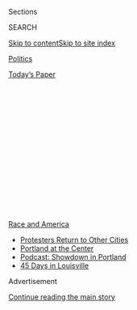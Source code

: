 <div id="app">

<div>

<div>

<div>

<div class="NYTAppHideMasthead css-1q2w90k e1suatyy0">

<div class="section css-ui9rw0 e1suatyy2">

<div class="css-eph4ug er09x8g0">

<div class="css-6n7j50">

</div>

<span class="css-1dv1kvn">Sections</span>

<div class="css-10488qs">

<span class="css-1dv1kvn">SEARCH</span>

</div>

[Skip to content](#site-content)[Skip to site
index](#site-index)

</div>

<div id="masthead-section-label" class="css-1wr3we4 eaxe0e00">

[Politics](https://www.nytimes.com/section/politics)

</div>

<div class="css-10698na e1huz5gh0">

</div>

</div>

<div id="masthead-bar-one" class="section hasLinks css-15hmgas e1csuq9d3">

<div class="css-uqyvli e1csuq9d0">

</div>

<div class="css-1uqjmks e1csuq9d1">

</div>

<div class="css-9e9ivx">

[](https://myaccount.nytimes.com/auth/login?response_type=cookie&client_id=vi)

</div>

<div class="css-1bvtpon e1csuq9d2">

[Today’s
Paper](https://www.nytimes.com/section/todayspaper)

</div>

</div>

</div>

</div>

<div data-aria-hidden="false">

<div id="site-content" data-role="main">

<div>

<div class="css-1aor85t" style="opacity:0.000000001;z-index:-1;visibility:hidden">

<div class="css-1hqnpie">

<div class="css-epjblv">

<span class="css-17xtcya">[Politics](/section/politics)</span><span class="css-x15j1o">|</span><span class="css-fwqvlz">Obama
Voices Support for George Floyd Protesters and Calls for Police
Reform</span>

</div>

<div class="css-k008qs">

<div class="css-1iwv8en">

<span class="css-18z7m18"></span>

<div>

</div>

</div>

<span class="css-1n6z4y">https://nyti.ms/2MwSmf3</span>

<div class="css-1705lsu">

<div class="css-4xjgmj">

<div class="css-4skfbu" data-role="toolbar" data-aria-label="Social Media Share buttons, Save button, and Comments Panel with current comment count" data-testid="share-tools">

  - 
  - 
  - 
  - 
    
    <div class="css-6n7j50">
    
    </div>

  - 
  - 

</div>

</div>

</div>

</div>

</div>

</div>

<div id="NYT_TOP_BANNER_REGION" class="css-13pd83m">

<div>

<div id="styln-prism-menu-1590763508878" class="section interactive-content interactive-size-medium css-1edisqu">

<div class="css-17ih8de interactive-body">

<div id="scroll-container" class="css-1gj85ro">

[<span class="styln-title-wrap"><span class="css-1pje3qr">Race
and</span><span class="css-1pje3qr">
America</span></span>](https://www.nytimes.com/news-event/george-floyd-protests-minneapolis-new-york-los-angeles?action=click&pgtype=Article&state=default&region=TOP_BANNER&context=storylines_menu)

  - [Protesters Return to Other
    Cities](https://www.nytimes.com/2020/07/26/us/protests-portland-seattle-trump.html?action=click&pgtype=Article&state=default&region=TOP_BANNER&context=storylines_menu)
  - [Portland at the
    Center](https://www.nytimes.com/2020/07/24/us/portland-oregon-protests-white-race.html?action=click&pgtype=Article&state=default&region=TOP_BANNER&context=storylines_menu)
  - [Podcast: Showdown in
    Portland](https://www.nytimes.com/2020/07/23/podcasts/the-daily/portland-protests.html?action=click&pgtype=Article&state=default&region=TOP_BANNER&context=storylines_menu)
  - [45 Days in
    Louisville](https://www.nytimes.com/interactive/2020/07/16/us/black-lives-matter-protests-louisville-breonna-taylor.html?action=click&pgtype=Article&state=default&region=TOP_BANNER&context=storylines_menu)

</div>

</div>

</div>

</div>

</div>

<div id="top-wrapper" class="css-1sy8kpn">

<div id="top-slug" class="css-l9onyx">

Advertisement

</div>

[Continue reading the main
story](#after-top)

<div class="ad top-wrapper" style="text-align:center;height:100%;display:block;min-height:250px">

<div id="top" class="place-ad" data-position="top" data-size-key="top">

</div>

</div>

<div id="after-top">

</div>

</div>

<div>

<div id="sponsor-wrapper" class="css-1hyfx7x">

<div id="sponsor-slug" class="css-19vbshk">

Supported by

</div>

[Continue reading the main
story](#after-sponsor)

<div id="sponsor" class="ad sponsor-wrapper" style="text-align:center;height:100%;display:block">

</div>

<div id="after-sponsor">

</div>

</div>

<div class="css-186x18t">

</div>

<div class="css-1vkm6nb ehdk2mb0">

# Obama Voices Support for George Floyd Protesters and Calls for Police Reform

</div>

Mr. Obama, offering a starkly more upbeat assessment of peaceful
protesters and their motives than President Trump has, urged people to
“remember that this country was founded on protest — it is called the
American Revolution.”

![<span class="css-16f3y1r e13ogyst0">Former President Barack Obama
praised the efforts of demonstrators across the nation, calling their
protests following the death of George Floyd “powerful” and
“transformative.”</span><span class="css-cch8ym"><span class="css-1dv1kvn">Credit</span><span class="css-cnj6d5 e1z0qqy90" itemprop="copyrightHolder"><span class="css-1ly73wi e1tej78p0">Credit...</span><span>Obama
Foundation, via Getty
Images</span></span></span>](https://static01.nyt.com/images/2020/06/03/us/politics/03vid-Obama-Live/03vid-Obama-Live--videoSixteenByNineJumbo1600.jpg)

<div class="css-18e8msd">

<div class="css-vp77d3 epjyd6m0">

<div class="css-1baulvz">

By [<span class="css-1baulvz last-byline" itemprop="name">Glenn
Thrush</span>](https://www.nytimes.com/by/glenn-thrush)

</div>

</div>

  - 
    
    <div class="css-ld3wwf e16638kd2">
    
    June 3,
    2020
    
    </div>

  - 
    
    <div class="css-4xjgmj">
    
    <div class="css-d8bdto" data-role="toolbar" data-aria-label="Social Media Share buttons, Save button, and Comments Panel with current comment count" data-testid="share-tools">
    
      - 
      - 
      - 
      - 
        
        <div class="css-6n7j50">
        
        </div>
    
      - 
      - 
    
    </div>
    
    </div>

</div>

</div>

<div class="section meteredContent css-1r7ky0e" name="articleBody" itemprop="articleBody">

<div class="css-1fanzo5 StoryBodyCompanionColumn">

<div class="css-53u6y8">

WASHINGTON — Former President Barack Obama threw his support behind the
efforts of peaceful protesters demanding police reforms during his first
on-camera remarks since [a wave of protests over the killing of George
Floyd](https://www.nytimes.com/2020/06/03/us/live-george-floyd-protests-today.html)
convulsed the country and upended the 2020 election.

Mr. Obama, offering a strikingly more upbeat assessment of the
protesters than [President
Trump](https://www.nytimes.com/interactive/2020/us/elections/donald-trump.html)
and White House officials, said he believed only a “tiny” percentage had
acted violently.

“For those who have been talking about protest, just remember that this
country was founded on protest — it is called the American Revolution,”
Mr. Obama said from his home in Washington. He made the comments during
an online round-table event with his former attorney general Eric H.
Holder Jr. and activists from Minneapolis sponsored by My Brother’s
Keeper Alliance, a nonprofit group Mr. Obama founded.

“Every step of progress in this country, every expansion of freedom,
every expression of our deepest ideals have been won through efforts
that made the status quo uncomfortable,” said Mr.
Obama,<span class="css-8l6xbc evw5hdy0"> </span>who adopted a
conciliatory tone that contrasted sharply with Mr. Trump’s tweets and
public remarks. “And we should all be thankful for folks who are
willing, in a peaceful, disciplined way, to be out there making a
difference.”

</div>

</div>

<div class="css-1fanzo5 StoryBodyCompanionColumn">

<div class="css-53u6y8">

Mr. Obama called on every mayor in the United States to review
use-of-force policies and to aggressively pursue an eight-point slate of
police reforms that include mandatory de-escalation of conflicts, a ban
on shooting at moving vehicles, timely reporting of violent incidents,
and prohibitions on some forms of restraint used by the police.

“Chokeholds and strangleholds, that’s not what we do,” Mr. Obama said as
he sat, tieless in blue shirt sleeves, in front of a bookcase.

He said officials in New York City and Chicago had already agreed to
adopt the measures. Other localities, including Atlanta, quickly
followed suit.

Mr. Obama also said that the “vast majority” of police officers, in his
view, were not violent, and predicted many would ultimately support
reforms despite the opposition of some unions.

</div>

</div>

<div class="css-1fanzo5 StoryBodyCompanionColumn">

<div class="css-53u6y8">

Reflecting on the larger meaning of the protests, Mr. Obama said the
unrest after Mr. Floyd’s death was “unlike anything I have seen in my
lifetime” and expressed hope that Americans would be “reawakened” to
unite around racial justice.

</div>

</div>

<div>

</div>

<div class="css-1fanzo5 StoryBodyCompanionColumn">

<div class="css-53u6y8">

“In a lot of ways, what has happened in the last several weeks is that
challenges and structural problems here in the United States have been
thrown into high relief,” he said. “They are the outcome of not just an
immediate moment in time, but as the result of a long host of things —
slavery, Jim Crow, redlining and institutional racism.”

With the exception of his support for protesters, Mr. Obama confined his
remarks to the issues of policing and racial disparities in health care
during the coronavirus pandemic that have led to higher rates of
infection and death in nonwhite communities.

Mr. Obama, as he often does, tried to avoid a one-on-one battle with his
successor, a fight he thinks will energize the president’s conservative
base and overshadow his friend [Joseph R. Biden
Jr.](https://www.nytimes.com/interactive/2020/us/elections/joe-biden.html),
the Democrats’ presumptive nominee.

Mr. Obama did not directly address Mr. Trump’s bellicose comments or the
president’s demand that the authorities “dominate” protesters, although
people close to the former president said he was outraged by [the use of
chemical spray on
protesters](https://www.nytimes.com/2020/06/02/us/politics/trump-walk-lafayette-square.html)
before Mr. Trump walked to a fire-damaged church near the White House
and brandished a Bible.

Instead, Mr. Obama expressed optimism that the reform effort could
transcend political divisions. He said that he was heartened by polls
showing broad support for their grievances, and that this made the
current situation more heartening than the protests in the late 1960s.

Mr. Obama’s remarks tracked closely with two essays he posted online
over the last week in which he implored young protesters to channel
their rage into political action by turning out for Mr. Biden in
November and to embrace local reforms to hold police officers
accountable for abuses of power.

</div>

</div>

<div class="css-1fanzo5 StoryBodyCompanionColumn">

<div class="css-53u6y8">

“We should be fighting to make sure that we have a president, a
Congress, a U.S. Justice Department, and a federal judiciary that
actually recognize the ongoing, corrosive role that racism plays in our
society and want to do something about it,” [he wrote in a post on
Medium on
Monday](https://medium.com/@BarackObama/how-to-make-this-moment-the-turning-point-for-real-change-9fa209806067).

In recent appearances, Mr. Obama has become more forceful in his
criticism of the White House, [hammering Mr. Trump’s actions without
invoking his successor’s
name](https://www.nytimes.com/2020/05/09/us/politics/obama-flynn-coronavirus-trump.html).
Mr. Obama rebuked the current administration’s response to the
coronavirus pandemic as “chaotic” and questioned Mr. Trump’s commitment
to the “rule of law” in a call with former members of his White House
team last month.

For all his outward calm, Mr. Obama’s passions are running high, and the
former president is finding it harder to stay on script, friends said.
Over the last few days, he has been working the phones with close
associates, including Mr. Holder, and strategizing about the best way to
address the issues without inflaming the crisis.

On Tuesday, [a Minneapolis radio station
reported](https://www.kvrr.com/2020/06/02/twin-cities-law-enforcement-briefed-on-possible-obama-pence-visits-this-week/)
that Secret Service officials were making preliminary preparations for a
high-level visitor, perhaps Mr. Obama. But people close to the former
president said he had no intention of traveling there this week —
although they did not rule out Mr. Obama’s participation in related
events in the future.

Shortly before Mr. Obama spoke on Wednesday, former President Jimmy
Carter issued a statement calling for peaceful protest and systemic
change. “As a white male of the South, I know all too well the impact of
segregation and injustice to African-Americans,” the 95-year-old former
president
[wrote](https://www.cartercenter.org/news/pr/2020/statement-060320.html).
“We need a government as good as its people, and we are better than
this.”

Those comments came a day after another former president also presented
an alternative vision of the protests to Mr. Trump. In a [lengthy
statement](https://www.bushcenter.org/about-the-center/newsroom/press-releases/2020/06/statement-by-president-george-w-bush.html),
former President George W. Bush expressed solidarity with the
demonstrators in the streets and, without naming the incumbent
president, warned against trying to suppress the protests.

“It is a strength when protesters, protected by responsible law
enforcement, march for a better future,” Mr. Bush said on Tuesday. “This
tragedy — in a long series of similar tragedies — raises a long overdue
question: How do we end systemic racism in our society? The only way to
see ourselves in a true light is to listen to the voices of so many who
are hurting and grieving.”

</div>

</div>

<div class="css-1fanzo5 StoryBodyCompanionColumn">

<div class="css-53u6y8">

Mr. Bush, the only living Republican former president — and one who
refused to vote for Mr. Trump in 2016 — made no direct reference to the
current president. But Mr. Bush spoke after Mr. Trump’s photo op havoc,
and the former president’s comments read like a rebuke.

“Those who set out to silence those voices,” Mr. Bush said, “do not
understand the meaning of America — or how it becomes a better place.”

Mr. Obama struck a similar tone Wednesday, saying the overall message of
the protests was simple, admirable and unifying:

“See me, I’m human,” he said.

Peter Baker contributed reporting.

</div>

</div>

<div>

</div>

</div>

<div>

</div>

<div>

</div>

<div>

</div>

<div>

<div id="bottom-wrapper" class="css-1ede5it">

<div id="bottom-slug" class="css-l9onyx">

Advertisement

</div>

[Continue reading the main
story](#after-bottom)

<div id="bottom" class="ad bottom-wrapper" style="text-align:center;height:100%;display:block;min-height:90px">

</div>

<div id="after-bottom">

</div>

</div>

</div>

</div>

</div>

## Site Index

<div>

</div>

## Site Information Navigation

  - [© <span>2020</span> <span>The New York Times
    Company</span>](https://help.nytimes.com/hc/en-us/articles/115014792127-Copyright-notice)

<!-- end list -->

  - [NYTCo](https://www.nytco.com/)
  - [Contact
    Us](https://help.nytimes.com/hc/en-us/articles/115015385887-Contact-Us)
  - [Work with us](https://www.nytco.com/careers/)
  - [Advertise](https://nytmediakit.com/)
  - [T Brand Studio](http://www.tbrandstudio.com/)
  - [Your Ad
    Choices](https://www.nytimes.com/privacy/cookie-policy#how-do-i-manage-trackers)
  - [Privacy](https://www.nytimes.com/privacy)
  - [Terms of
    Service](https://help.nytimes.com/hc/en-us/articles/115014893428-Terms-of-service)
  - [Terms of
    Sale](https://help.nytimes.com/hc/en-us/articles/115014893968-Terms-of-sale)
  - [Site
    Map](https://spiderbites.nytimes.com)
  - [Help](https://help.nytimes.com/hc/en-us)
  - [Subscriptions](https://www.nytimes.com/subscription?campaignId=37WXW)

</div>

</div>

</div>

</div>
